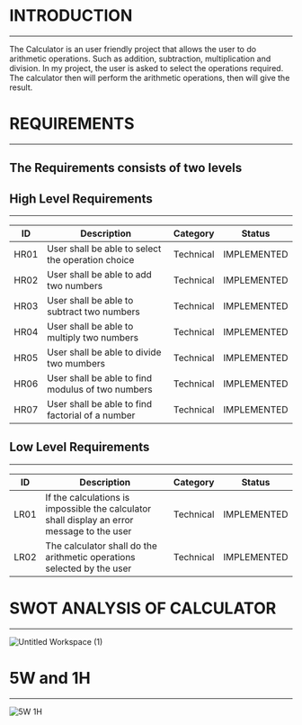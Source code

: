 # INTRODUCTION 
---------------------------------------------------------------------------------------------------------------------------------------------------------------------------------

The Calculator is an user friendly project that allows the user to do arithmetic operations. Such as addition, subtraction, multiplication and division. In my project, the user is asked to select the operations required. The calculator then will perform the arithmetic operations, then will give the result.

# REQUIREMENTS 
---------------------------------------------------------------------------------------------------------------------------------------------------------------------------------

The Requirements consists of two levels 
---------------------------------------------------------------------------------------------------------------------------------------------------------------------------------
 ## High Level Requirements 
 --------------------------------------------------------------------------------------------------------------------------------------------------------------------------------

| ID | Description | 	Category | Status |
|------|---------------------------------------------------|-----------|-------------|
| HR01 | User shall be able to select the operation choice | Technical | IMPLEMENTED |
| HR02 | User shall be able to add two numbers             | Technical | IMPLEMENTED |
| HR03 | User shall be able to subtract two numbers        | Technical | IMPLEMENTED |
| HR04 | User shall be able to multiply two numbers        | Technical | IMPLEMENTED |
| HR05 | User shall be able to divide two mumbers          | Technical | IMPLEMENTED |
| HR06 | User shall be able to find modulus of two numbers | Technical | IMPLEMENTED |
| HR07 | User shall be able to find factorial of a number  | Technical | IMPLEMENTED |

## Low Level Requirements 
---------------------------------------------------------------------------------------------------------------------------------------------------------------------------------

| ID | Description | Category | Status |
|------|---------------------------------------------------------------------------------------------|-----------|-------------|
| LR01 | If the calculations is impossible the calculator shall display an error message to the user | Technical | IMPLEMENTED |
| LR02 | The calculator shall do the arithmetic operations selected by the user                      | Technical | IMPLEMENTED |
    
# SWOT ANALYSIS OF CALCULATOR 
---------------------------------------------------------------------------------------------------------------------------------------------------------------------------------

![Untitled Workspace (1)](https://user-images.githubusercontent.com/98872937/156564177-fced696b-165f-4aed-a9f2-b9527f2e1464.jpg)

# 5W and 1H 
---------------------------------------------------------------------------------------------------------------------------------------------------------------------------------

![5W 1H](https://user-images.githubusercontent.com/98872937/156577308-046e1a01-c350-4b27-b313-e25a65be5eac.jpg)
